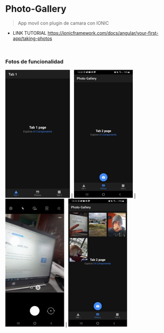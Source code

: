 # Photo-Gallery
> App movil con plugin de camara con IONIC
- LINK TUTORIAL
https://ionicframework.com/docs/angular/your-first-app/taking-photos
 <br />
 
### Fotos de funcionalidad

<img height="400" src="https://github.com/Ferkevin07/photo-gallery/blob/master/src/Camera3.jpeg" /> |
<img height="400" src="https://github.com/Ferkevin07/photo-gallery/blob/master/src/Camera4.jpeg" /> |
<img height="400" src="https://github.com/Ferkevin07/photo-gallery/blob/master/src/Camera2.jpeg" /> |
<img height="400" src="https://github.com/Ferkevin07/photo-gallery/blob/master/src/Camera1.jpeg" />

